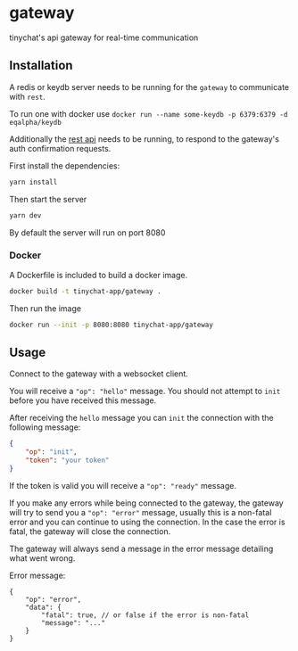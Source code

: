 # gateway

tinychat's api gateway for real-time communication

## Installation

A redis or keydb server needs to be running for the `gateway` to communicate with `rest`.

To run one with docker use `docker run --name some-keydb -p 6379:6379 -d eqalpha/keydb`

Additionally the [rest api](https://github.com/tinychat-app/api) needs to be running, to respond to the gateway's auth confirmation requests.

First install the dependencies:

```bash
yarn install
```

Then start the server

```bash
yarn dev
```

By default the server will run on port 8080

### Docker

A Dockerfile is included to build a docker image.

```bash
docker build -t tinychat-app/gateway .
```

Then run the image

```bash
docker run --init -p 8080:8080 tinychat-app/gateway
```

## Usage

Connect to the gateway with a websocket client.

You will receive a `"op": "hello"` message. You should not attempt to `init` before you have received this message.

After receiving the `hello` message you can `init` the connection with the following message:

```json
{
    "op": "init",
    "token": "your token"
}
```

If the token is valid you will receive a `"op": "ready"` message.

If you make any errors while being connected to the gateway, the gateway will try to send you a `"op": "error"` message, usually this is a non-fatal error and you can continue to using the connection. In the case the error is fatal, the gateway will close the connection.

The gateway will always send a message in the error message detailing what went wrong.

Error message:

```jsonc
{
    "op": "error",
    "data": {
        "fatal": true, // or false if the error is non-fatal
        "message": "..."
    }
}
```
